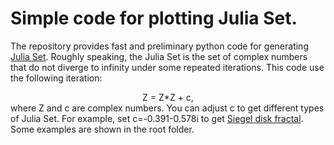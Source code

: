 # Simple code for plotting Julia Set.

The repository provides fast and preliminary python code for generating [Julia Set](http://en.wikipedia.org/wiki/Julia_set). Roughly speaking, the Julia Set is the set of complex numbers that do not diverge to infinity under some repeated iterations. This code use the following iteration:  
                    <center>Z = Z*Z + c,   </center>
where Z and c are complex numbers. You can adjust c to get different types of Julia Set. For example, set c=-0.391-0.578i to get [Siegel disk fractal](https://mathworld.wolfram.com/SiegelDiskFractal.html). Some examples are shown in the root folder.